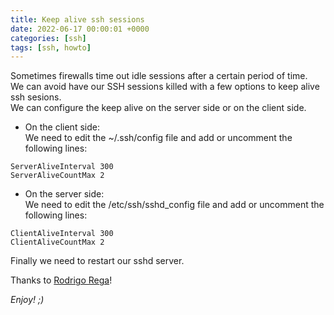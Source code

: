 ```yaml
---
title: Keep alive ssh sessions
date: 2022-06-17 00:00:01 +0000
categories: [ssh]
tags: [ssh, howto]
---
```


Sometimes firewalls time out idle sessions after a certain period of time.  
We can avoid have our SSH sessions killed with a few options to keep alive ssh sesions.  
We can configure the keep alive on the server side or on the client side.  

* On the client side:  
We need to edit the ~/.ssh/config file and add or uncomment the following lines:

```shell
ServerAliveInterval 300
ServerAliveCountMax 2
```

* On the server side:  
We need to edit the /etc/ssh/sshd_config file and add or uncomment the following lines:

```shell
ClientAliveInterval 300
ClientAliveCountMax 2
```

Finally we need to restart our sshd server.

Thanks to [Rodrigo Rega](https://rodrigorega.es/)!

_Enjoy! ;)_
